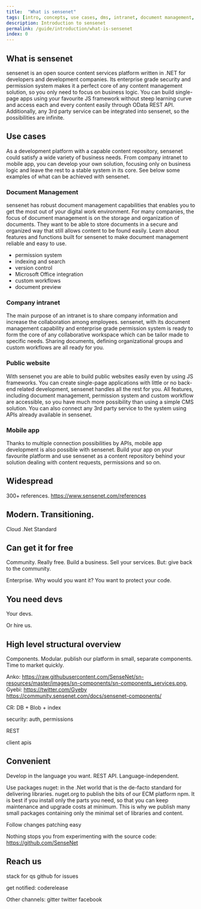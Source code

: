 ```yaml
---
title:  "What is sensenet"
tags: [intro, concepts, use cases, dms, intranet, document management, mobile app]
description: Introduction to sensenet
permalink: /guide/introduction/what-is-sensenet
index: 0
---
```


## What is sensenet

sensenet is an open source content services platform written in .NET for developers and development companies. Its enterprise grade security and permission system makes it a perfect core of any content management solution, so you only need to focus on business logic.
You can build single-page apps using your favourite JS framework without steep learning curve and access each and every content easily through OData REST API. Additionally, any 3rd party service can be integrated into sensenet, so the possibilities are infinite.

## Use cases

As a development platform with a capable content repository, sensenet could satisfy a wide variety of business needs.
From company intranet to mobile app, you can develop your own solution, focusing only on business logic and leave the rest to a stable system in its core. See below some examples of what can be achieved with sensenet.

### Document Management
sensenet has robust document management capabilities that enables you to get the most out of your digital work environment. For many companies, the focus of document management is on the storage and organization of documents. They want to be able to store documents in a secure and organized way that still allows content to be found easily. Learn about features and functions built for sensenet to make document management reliable and easy to use.

- permission system
- indexing and search
- version control
- Microsoft Office integration
- custom workflows
- document preview

### Company intranet

The main purpose of an intranet is to share company information and increase the collaboration among employees. sensenet, with its document management capability and enterprise grade permission system is ready to form the core of any collaborative workspace which can be tailor made to specific needs. Sharing documents, defining organizational groups and custom workflows are all ready for you.

### Public website

With sensenet you are able to build public websites easily even by using JS frameworks. You can create single-page applications with little or no back-end related development, sensenet handles all the rest for you. All features, including document management, permission system and custom workflow are accessible, so you have much more possibility than using a simple CMS solution. You can also connect any 3rd party service to the system using APIs already available in sensenet.

### Mobile app

Thanks to multiple connection possibilities by APIs, mobile app development is also possible with sensenet. Build your app on your favourite platform and use sensenet as a content repository behind your solution dealing with content requests, permissions and so on. 

## Widespread

300+ references. https://www.sensenet.com/references


## Modern. Transitioning.

Cloud
.Net Standard

## Can get it for free

Community. Really free. Build a business. Sell your services. But: give back to the community.

Enterprise. Why would you want it? You want to protect your code.

## You need devs

Your devs.

Or hire us.

## High level structural overview

Components. Modular. publish our platform in small, separate components. Time to market quickly.

Anko: https://raw.githubusercontent.com/SenseNet/sn-resources/master/images/sn-components/sn-components_services.png,
Gyebi: https://twitter.com/Gyeby
https://community.sensenet.com/docs/sensenet-components/

CR: DB + Blob + index

security: auth, permissions

REST

client apis

## Convenient

Develop in the language you want. REST API. Language-independent.

Use packages
nuget: in the .Net world that is the de-facto standard for delivering libraries.  nuget.org to publish the bits of our ECM platform
npm. It is best if you install only the parts you need, so that you can keep maintenance and upgrade costs at minimum. This is why we publish many small packages containing only the minimal set of libraries and content.

Follow changes
patching easy

Nothing stops you from experimenting with the source code: https://github.com/SenseNet


## Reach us

stack for qs
github for issues

get notified: coderelease

Other channels:
gitter
twitter
facebook

